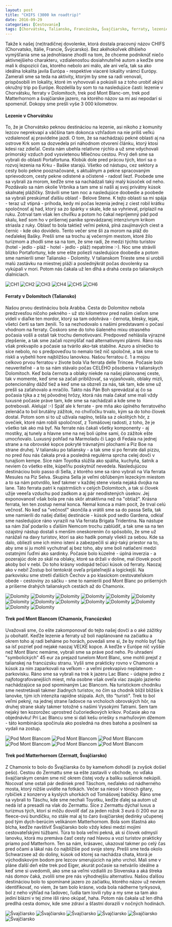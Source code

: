 ```yaml
---
layout: post
title: "CHIFS (3000 km roadtrip)"
date: 2016-09-29
categories: [Cestovanie]
tags: [Chorvátsko, Taliansko, Francúzsko, Švajčiarsko, ferraty, lezenie, Mont Blanc, Matterhorn, Dolomity]
---
```


Takže k našej (ne)tradičnej dovolenke, ktorá dostala pracovný názov CHIFS (Chorvatsko, Itálie, Francie, Švýcarsko). Bez akéhokoľvek dlhšieho vymýšľania sme sa jednohlasne zhodli na tom, že chceme podniknúť niečo aktívnejšieho charakteru, vzdialenosťou dosiahnuteľné autom a keďže sme mali k dispozícii čas, ktorého nebolo ani málo, ale ani veľa, tak sa ako ideálna lokalita javila Európa - respektíve viaceré lokality vrámci Európy. Zamerali sme sa teda na aktivity, ktorým by sme sa radi venovali, prispôsobili im lokality, ktoré im vyhovovali a pokúsili sa z toho urobiť akýsi okružný trip po Európe. Rozdelila by som to na nasledujúce časti: lezenie v Chorvátsku, ferraty v Dolomitoch, trek pod Mont Blanc-om, trek pod Matterhornom a švajčiarske jazero, na ktorého názov sa mi asi nepodarí si spomenúť. Dokopy sme prešli vyše 3 000 kilometrov.

#### Lezenie v Chorvátsku

To, že je Chorvátsko peknou destináciou na lezenie, asi nikoho z komunity lezcov neprekvapí a väčšina tam dokonca vzhľadom na nie príliš veľkú vzdialenosť aj pravidelne jazdí. O tom, že sa nachádzajú pekné oblasti aj na ostrove Krk som sa dozvedela pri náhodnom otvorení článku, ktorý ktosi kdesi raz zdieľal. Cesta nám ubehla relatívne rýchlo a už sme vdychovali prímorský vzduch pod vysvietenou Mliečnou cestou. Prvý deň sme sa vybrali do oblasti Portafortuna. Klobúk dole pred prácou tých, ktorí sa o rozvoj lezenia na Krku - Baške starajú. Všetko od nástupu, cez sektory a cesty bolo pekne pooznačované, s aktuálnym a pekne spracovaným sprievodcom, cesty pekne odistené a očistené - radosť liezť. Poobede sme sa vybrali za morom, keďže sme sa nachádzali taký malý kúsoček od neho. Pozdávalo sa nám okolie Vrbnika a tam sme si našli aj svoj privátny kúsok skalnatej plážičky. Strávili sme tam noc a nasledujúce doobedie a poobede sa vybrali preskúmať ďalšiu oblasť - Belove Stene. K tejto oblasti sa mi spája - teraz už vtipná - príhoda, kedy mi počas lezenia jednej z ciest robil krátku spoločnosť aj had, ktorý sa zo špárky v skale, kde sa vyhrieval, priplazil na ruku. Zotrval tam však len chvíľku a potom ho čakal nepríjemný pád pod skalu, keď som ho v príšernej panike sprevádzanej intenzívnym krikom striasla z ruky. Oblasť to bola taktiež veľmi pekná, plná zaujímavých ciest a černíc - kde oko dovidelo. Tento večer sme šli za morom na pláž do neďalekej Bašky. Prešli sme sa trochu aj večerným mestom, ktoré žilo turizmom a zhodli sme sa na tom, že sme radi, že medzi týchto turistov (hotel - jedlo - pláž - hotel - jedlo - pláž) nepatríme :-). Noc sme strávili blízko Portafortuny, kde sme ešte poliezli nasledujúce doobedie a potom sme namierili smer Taliansko - Dolomity. V talianskom Trieste sme si urobili malú zastávku na miestnej pláži a poslednýkrát počas dovolenky sa vykúpali v mori. Potom nás čakala už len dlhá a drahá cesta po talianskych dialniciach.

![CH1](https://4.bp.blogspot.com/-6NqmiLbh_L0/V-0ashXOVHI/AAAAAAAABfw/_alor5MNuwQFeAJkWP2_NdoKvSl1TDchgCLcB/s1600/2016-08-27_00007.jpg "CH1")
![CH2](https://4.bp.blogspot.com/-VJvpuZHB5Uc/V-0auvs-koI/AAAAAAAABgY/XYojqtpTSZADgUNvV_TJO5kMSy4WgOykQCLcB/s1600/2016-08-28_00018.jpg "CH2")
![CH3](https://1.bp.blogspot.com/-jRMv-Txjsug/V-0au3LHmiI/AAAAAAAABgc/5wimS9ILXUMYP2HiPM5atSz0R7VbU_qtwCLcB/s1600/2016-08-28_00019.jpg "CH3")
![CH4](https://4.bp.blogspot.com/-SUfvx_UtTmo/V-0av-NXepI/AAAAAAAABg4/krq2bDNzH8kReNgBRNmEj6BiqMvFkzFygCLcB/s1600/2016-08-28_00020.jpg "CH4")
![CH5](https://1.bp.blogspot.com/-cbJCT4iAXg4/V-0av6Di7pI/AAAAAAAABg0/5TZEos7jPCMPBMczm4xNDcjJqqUslVGRgCLcB/s1600/2016-08-29_00027.jpg "CH5")
![CH6](https://4.bp.blogspot.com/-Zcw_tvfcvRY/V-0asxAt1eI/AAAAAAAABf4/x8nWoXCsoNY8ajrJrZc9bcIMAh5Ve7nTgCLcB/s1600/2016-08-27_00009.jpg "CH6")

#### Ferraty v Dolomitoch (Taliansko)

Našou prvou destináciou bola Arabba. Cesta do Dolomitov nebola predzvesťou ničoho pekného - už sto kilometrov pred našim cieľom sme videli v diaľke ten mordor, ktorý sa tam odohráva - černota, blesky, lejak, všetci čerti sa tam ženili. To sa nezhodovalo s našimi predstavami o počasí vhodnom na ferraty. Čoskoro sme do toho šialeného mixu otrasného počasia vošli a ostali tak trochu demotivovaní. Predpoveď nehlásila výrazné zlepšenie, a tak sme začali rozmýšľať nad alternatívnymi plánmi. Ráno nás však prekvapilo a počasie sa tvárilo ako-tak stabilne. Azuro a slniečko to síce nebolo, no s predpoveďou to nemalo tiež nič spoločné, a tak sme to riskli a vybehli hore najbližšou lanovkou. Našou ferratou č. 1 a mojou celkovo prvou ferratou v živote bola Via ferrata delle Trincee. Počasie bolo neuveriteľné - a to sa nám stávalo počas CELÉHO pôsobenia v talianskych Dolomitoch. Keď bola černota a oblaky niekde na našej plánovanej ceste, tak v momente, keď sme sa začali približovať, sa vyjasňovalo, oblaky mizli, potencionálny dážď tiež a keď sme sa obzreli za nás, tak tam, kde sme už prešli sa zaťahovalo a mračilo. Takto nás Pán Boh sprevádzal aj čo sa počasia týka a z tej pôvodnej hrôzy, ktorá nás mala čakať sme mali vždy luxusné počasie práve tam, kde sme sa nachádzali a kde sme to potrebovali. Aleluja! :-) Späť ale k ferrate - pre mňa ako úplného ferratového zelenáča to bol brutálny zážitok, no chvíľočku trvalo, kým sa do toho človek dostal. Potom som si to už užívala naplno, tešila sa z okolitých hôr, z ovečiek, ktoré nám robili spoločnosť, z Tomášovej radosti, z toho, že je všetko tak ako má byť. Na ferrate nás čakali všetky komponenty - aj mostíky, aj tunely a hlavne sme na nej boli úplne sami, čo zážitok ešte umocňovalo. Luxusný pohľad na Marmoladu či Lago di Fedaia na jednej strane a na obrovské kopce pokryté trávnatými plochami a Piz Boe na strane druhej. V taliansku po taliansky - a tak sme si po ferrate dali pizzu, no pred ňou nás čakala prvá a posledná regulérna sprcha celej dovči v tunajšom kempe. Síce nám Toyotka slúžila ako spálňa, kuchyňa, šatník a neviem čo všetko ešte, kúpeľňu poskytnúť nevedela. Nasledujúcou destináciou bolo passo di Sella, z ktorého sme sa ráno vybrali na Via ferrata Mesules na Piz Selva. Skupina Sella je veľmi obľúbeným lezeckým miestom a to sa nám potvrdilo, keď takmer v každej stene visela nejaká dvojka na lane. Táto ferrata patrí k najstrmších v celých Dolomitoch, a tak si človek užije veeeľa vzduchu pod zadkom a aj pár neodistených úsekov. Jej exponovanosť však bola pre nás skôr atraktívna než na "obtiaž". Krásna ferrata, len ten zostup nemal konca. Nemal konca a mám pocit, že trval celú večnosť. No keď sa "večnosť" skončila a vrátili sme sa do passa Sella, tak sme namierili do našej ďalšej destinácie - kúsok pod sedlo Gardena, odkiaľ sme nasledujúce ráno vyrazili na Via ferrata Brigata Tridentina. Na nástupe sa nám žiaľ podarilo s ďalším Nemcom trochu zablúdiť, a tak sme sa na ten ozajstný nástup dostali s menším oneskorením čo spôsobilo, že sme už narážali na davy turistov, ktorí sa ako hadík pomaly vliekli za sebou. Kde sa dalo, obliezli sme ich mimo istení a zabezpečili si aký-taký priestor na to, aby sme si ju mohli vychutnať aj bez toho, aby sme boli natlačení medzi ostatnými ľuďmi ako sardinky. Počasie bolo kúzelné - úplná inverzia - a pozerajúc dole zo skál na oblaky, ktoré sa držali v doline, mal človek pocit akoby bol v nebi. Do toho krásny vodopád tečúci kúsok od ferraty. Naozaj ako v nebi! Zostup bol tentokrát oveľa prijateľnejší a logickejší. Na parkovisku sme stretli ďalších Čechov a po klasickom cestovateľskom obede - cestoviny zo sáčku - sme to namierili pod Mont Blanc po príšerných a príšerne drahých talianskych cestách až do Chamonix.

![Dolomity](https://3.bp.blogspot.com/-oOVX6NOn2Cs/V-0jnRWgRlI/AAAAAAAABhs/BKc3oX4dceAyWDzZuHakbm-Yev0mmBNjACLcB/s1600/2016-08-30_00037.jpg "Dolomity")
![Dolomity](https://1.bp.blogspot.com/-wu7gkpk8NUc/V-0jn3Tm2jI/AAAAAAAABh8/LTERTYTtg30js1c1bUUV4oZbIZ8LJbAigCLcB/s1600/2016-08-30_00040.jpg "Dolomity")
![Dolomity](https://4.bp.blogspot.com/-tPNuUerv7zk/V-0jrTmUb9I/AAAAAAAABiw/Z59_fSl066wzJwRQKrW-8RZ3_wgE1hJhwCLcB/s1600/2016-08-30_00054.jpg "Dolomity")
![Dolomity](https://3.bp.blogspot.com/-0iQ8ECoVUQY/V-0jrbVdtXI/AAAAAAAABi0/-NA_DbqAC0QruLDJm30VpkbX-wueDvV-wCLcB/s1600/2016-08-31_00055.jpg "Dolomity")
![Dolomity](https://4.bp.blogspot.com/-4mLmyRuza4E/V-0jsY1IKVI/AAAAAAAABi8/rSu2TrdhdVgu5LNREvmoaAO7nFmKtwCtQCLcB/s1600/2016-08-31_00057.jpg "Dolomity")
![Dolomity](https://3.bp.blogspot.com/-Et7uZXfkP8U/V-0jsD62KgI/AAAAAAAABi4/CHsouzoI42w7TSAQhe2Qv0MQrNbRi0AIACLcB/s1600/2016-08-31_00060.jpg "Dolomity")
![Dolomity](https://2.bp.blogspot.com/-ETEP2kHv-V4/V-0jtqBgblI/AAAAAAAABjI/NsH4xv1HQSwuw6byOsZEGqppc23j6LBNACLcB/s1600/2016-08-31_00062.jpg "Dolomity")
![Dolomity](https://4.bp.blogspot.com/-UNVwObNRjVs/V-0juWY6eLI/AAAAAAAABjQ/B_O3LoQLnBE-7b8VXCdtxvYIW-gJtnkzQCLcB/s1600/2016-08-31_00064.jpg "Dolomity")
![Dolomity](https://2.bp.blogspot.com/-yqKLTRaPlm4/V-0jvZtYLuI/AAAAAAAABjg/WSDY1QOd-vMizMkpcbbH_z-8edzcrEzVACLcB/s1600/2016-08-31_00069.jpg "Dolomity")
![Dolomity](https://2.bp.blogspot.com/-7tJOyRdAdFU/V-0jwF1GtII/AAAAAAAABjw/ytACVlFZWl8RocjHyU3r389MYPzBshhgQCLcB/s1600/2016-08-31_00072.jpg "Dolomity")
![Dolomity](https://4.bp.blogspot.com/-zUhap_I6CXs/V-0jx3MtXmI/AAAAAAAABkM/KM7UFFA7kXYhTpjE-lHRzxI9_pV1bxfBwCLcB/s1600/2016-08-31_00083.jpg "Dolomity")
![Dolomity](https://3.bp.blogspot.com/-CFP5snKI5SY/V-0jx6UT3rI/AAAAAAAABkQ/AeMZiodU8dA90JAbD30DVs_14y7AFQZWACLcB/s1600/2016-08-31_00085.jpg "Dolomity")
![Dolomity](https://4.bp.blogspot.com/-rQ4x3kvjYE4/V-0jzryo20I/AAAAAAAABkw/RyaywDYYdQsdGzL3BMoYH10EUELrfC-LgCLcB/s1600/2016-09-01_00097.jpg "Dolomity")
![Dolomity](https://4.bp.blogspot.com/-G4mu4F-MGA0/V-0jzdRllQI/AAAAAAAABks/76E5hcBN8QYdWygtId3GZYRfISSLkIPzQCLcB/s1600/2016-09-01_00099.jpg "Dolomity")

#### Trek pod Mont Blancom (Chamonix, Francúzsko)

Uvažovali sme, čo ešte zakomponovať do tejto našej dovči a o aké zážitky ju obohatiť. Keďže lezenie a ferraty už boli naplánované na začiatku a okrem toho aj radi beháme po horách, povedali sme si, že by mohlo byť fajn sa ísť pozrieť pod nejaké naozaj VEĽKÉ kopce. A keďže v Európe nič vyššie než Mont Blanc nemáme, vybrali sme sa práve pod neho. Po uhradení "symbolických" 45 eur za prejazd tunelom Mont Blanc, sme mohli prejsť z talianskej na francúzsku stranu. Vyšli sme prakticky rovno v Chamonix a kúsok za ním zaparkovali na veľkom - a veľmi prekvapivo neplatenom - parkovisku. Ráno sme sa vybrali na trek k jazeru Lac Blanc - údajne jedno z najfotografovanejších miest, mňa osobne však oveľa viac zaujalo jazierko nachádzajúce sa pod spomínaným Lac Blancom. Na turistickom chodníku sme nestretávali takmer žiadnych turistov, no čím sa chodník blížil bližšie k lanovke, tým ich intenzita rapídne stúpala. Ach, títo "turisti". Trek to bol veľmi pekný, na jednej strane ľadovce na vrcholoch obrovských hôr, na druhej strane skaly takmer totožné s našimi Vysokými Tatrami. Sem tam nejaký ten kozorožec uprostred čučoriedkových kríkov. Počasie ako na objednávku! Pri Lac Blancu sme si dali kešu oriešky s marhuľovým džemom - táto kombinácia spočinula ako posledná na dnes batoha a posilnení sa vydali na zostup.

![Pod Mont Blancom](https://2.bp.blogspot.com/-PEn66bZKs0I/V-0mpuMVy1I/AAAAAAAABlk/dWtgTLKKQ1Q4t2es6aoLfhABO-JJdChRQCEw/s1600/2016-09-02_00111.jpg "Pod Mont Blancom")
![Pod Mont Blancom](https://3.bp.blogspot.com/-QC8x94b5Sz0/V-0mqQsm3YI/AAAAAAAABlw/dkAJ4W8uxaEnsZN7tHhXp3IqeqBcdhSHgCEw/s1600/2016-09-02_00113.jpg "Pod Mont Blancom")
![Pod Mont Blancom](https://4.bp.blogspot.com/-t9d3fGJXPr8/V-0mq3vR3TI/AAAAAAAABmA/EZfgrRJTfnQfruGNbSZqbfAsHv7nZZ77ACEw/s1600/2016-09-02_00115.jpg "Pod Mont Blancom")
![Pod Mont Blancom](https://2.bp.blogspot.com/-8AAj_NOkl20/V-0msp5MKyI/AAAAAAAABmU/Iefg9di1Gr0t7rLlOQ3roL-r-L2CbxxFwCEw/s1600/2016-09-02_00116.jpg "Pod Mont Blancom")
![Pod Mont Blancom](https://1.bp.blogspot.com/-zq8bEGiXxbs/V-0mrQOJJWI/AAAAAAAABmE/3O7VW8eUcvEtKNYkuCYwYdnXm20IRQ6xwCEw/s1600/2016-09-02_00119.jpg "Pod Mont Blancom")
![Pod Mont Blancom](https://1.bp.blogspot.com/-lQPHPNGv7Rk/V-0msW0H8nI/AAAAAAAABmQ/iFM8FNstECYMuAXjR6oNcp8AV-xXEHkQgCEw/s1600/2016-09-02_00121.jpg "Pod Mont Blancom")

#### Trek pod Matterhornom (Zermatt, Švajčiarsko)

Z Chamonix to bolo do Švajčiarska čo by kameňom dohodil (a zvyšok došiel pešo). Cestou do Zermattu sme sa ešte zastavili v obchode, no vďaka švajčiarskym cenám sme nič okrem čistej vody a balíku sušienok nekúpili. Nocovať sme ostali pár dediniek pred Täschom, neďaleko od nádherného mosta, ktorý nižšie uvidíte na fotkách. Večer sa niesol v tónoch gitary, rybičiek z konzervy a kyslých uhorkách od Tomášovej babičky. Ráno sme sa vybrali to Täschu, kde sme nechali Toyotku, keďže ďalej sa autom už nedá ísť a presadli na vlak do Zermattu. Síce z Zermattu dýchal luxus a turizmus tých, ktorí si môžu dovoliť dať za jeden rožok 3 eurá či 200 eur za fleece-ovú bundičku, no stále mal aj to čaro švajčiarskej dedinky učupenej pod tým dych-berúcim velikánom Matterhornom. Bola som šťastná ako blcha, keďže navštíviť Švajčiarsko bolo vždy kdesi medzi mojimi cestovateľskými túžbami. Túra to bola veľmi pekná, ak si človek odmyslí lanovku, ktorá mu premáva časť cesty nad hlavou a vozí turistov prakticky priamo pod Matterhorn. Ten sa nám, krásavec, ukazoval takmer po celý čas pred očami a lákal nás čo najbližšie pod svoje steny. Prešli sme teda okolo Schwarzsee až do doliny, kúsok od ktorej sa nachádza chata, ktorá je východiskovým bodom pre lezcov smerujúcich na jeho vrchol. Mali sme v pláne ďalší deň ešte trek pod Eiger, akurát počasie sa netvárilo ideálne a keď sme si uvedomili, ako sme sa veľmi vzdialili zo Slovenska a aká štreka nás domov čaká, zvolili sme pre nás výhodnejšiu alternatívu. Našou ďalšou destináciou bolo to spomínané jazero zo začiatku, ktorého názov už neviem identifikovať, no viem, že tam bolo krásne, voda bola nádherne tyrkysová, bol z neho výhľad na ľadovec, ľudia tam lovili ryby a my sme sa tam ako jediní blázni v tej zime išli ráno okúpať, haha. Potom nás čakala už len dlhá predlhá cesta domov, kde sme zdraví a šťastní dorazili v nočných hodinách.

![Švajčiarsko](https://4.bp.blogspot.com/-NTX-Dbc8RRs/V-0qxPn_t-I/AAAAAAAABnE/MKlxe5WetUoChKQcSbrQ4_fRmRRA2cm6QCLcB/s1600/2016-09-03_00129.jpg "Švajčiarsko")
![Švajčiarsko](https://1.bp.blogspot.com/-IdIAxoZ9BVk/V-0qxS0oJsI/AAAAAAAABnM/Y7hg0olLxksN6j02UfyjVWsw86QpyBtgQCLcB/s1600/2016-09-03_00130.jpg "Švajčiarsko")
![Švajčiarsko](https://4.bp.blogspot.com/-qeHhHYZjxk0/V-0qx-8sJ5I/AAAAAAAABnU/LWg_rXiSdksJ0B0NOduO14YRyiQ6bcgrgCLcB/s1600/2016-09-03_00132.jpg "Švajčiarsko")
![Švajčiarsko](https://1.bp.blogspot.com/-XTD5bpIQqso/V-0qx6MvypI/AAAAAAAABnY/LzMrDd1Fn94bomv-Ca9-KN99WQValHY7ACLcB/s1600/2016-09-03_00133.jpg "Švajčiarsko")
![Švajčiarsko](https://2.bp.blogspot.com/-A6xMIRpET5c/V-0qyiO5ovI/AAAAAAAABnk/lTck_7k7V04lc5gxT1ViYR2h3ZynP1kdgCLcB/s1600/2016-09-03_00139.jpg "Švajčiarsko")
![Švajčiarsko](https://4.bp.blogspot.com/-e3JPTwO3wYo/V-0qzFasK1I/AAAAAAAABnw/hGMnveu12p0pZNvtUhHfr6xtAQniHyPTwCLcB/s1600/2016-09-04_00142.jpg "Švajčiarsko")








